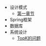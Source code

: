 - 设计模式
  - [第一章节](desgin-pattern/Java面试必备：手写单例模式.md)
- Spring框架
- 数据库
- 系统设计
  - [TopK的问题](系统设计/TopK的问题.md)